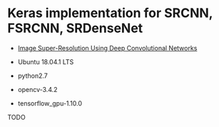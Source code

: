 # Keras implementation for SRCNN, FSRCNN, SRDenseNet

* [Image Super-Resolution Using Deep Convolutional Networks](https://arxiv.org/abs/1501.00092)

* Ubuntu 18.04.1 LTS
* python2.7
* opencv-3.4.2
* tensorflow_gpu-1.10.0

TODO
